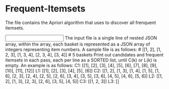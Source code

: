 # Frequent-Itemsets
The file contains the Apriori algorithm that uses to discover all frenquent itemsets.

<Input>
The input file is a single line of nested JSON array, within the array, each basket is represented as a JSON array of integers representing item numbers. A sample file is as follows:
# [[1, 2], [1, 2, 3], [1, 3, 4], [2, 3, 4], [3, 4]] # 5 baskets

<Output>
Print out candidates and frequent itemsets in each pass, each per line as a SORTED list, until C(k) or L(k) is empty. An example is as follows:
C1: [[1], [2], [3], [4], [5], [6], [7], [8], [9], [10], [11], [12]]
L1: [[1], [2], [3], [4], [5], [6]]
C2: [[1, 2], [1, 3], [1, 4], [1, 5], [1, 6], [2, 3], [2, 4], [2, 5], [2, 6], [3, 4], [3, 5], [3, 6], [4, 5], [4, 6], [5, 6]]
L2: [[1, 2], [1, 3], [2, 3], [2, 6], [3, 5], [4, 5]]
C3: [[1, 2, 3]]
L3: []
